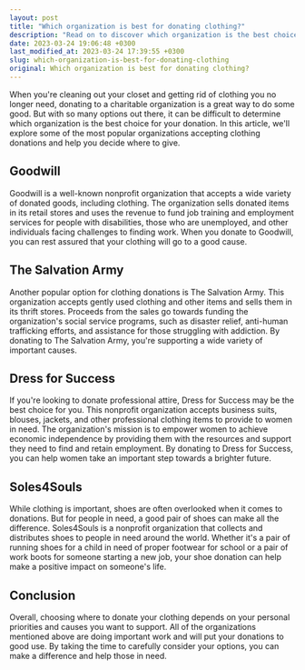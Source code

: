 ```yaml
---
layout: post
title: "Which organization is best for donating clothing?"
description: "Read on to discover which organization is the best choice for donating your clothing and how you can make a difference with your donations."
date: 2023-03-24 19:06:48 +0300
last_modified_at: 2023-03-24 17:39:55 +0300
slug: which-organization-is-best-for-donating-clothing
original: Which organization is best for donating clothing?
---
```

When you're cleaning out your closet and getting rid of clothing you no longer need, donating to a charitable organization is a great way to do some good. But with so many options out there, it can be difficult to determine which organization is the best choice for your donation. In this article, we'll explore some of the most popular organizations accepting clothing donations and help you decide where to give.

## Goodwill

Goodwill is a well-known nonprofit organization that accepts a wide variety of donated goods, including clothing. The organization sells donated items in its retail stores and uses the revenue to fund job training and employment services for people with disabilities, those who are unemployed, and other individuals facing challenges to finding work. When you donate to Goodwill, you can rest assured that your clothing will go to a good cause.

## The Salvation Army

Another popular option for clothing donations is The Salvation Army. This organization accepts gently used clothing and other items and sells them in its thrift stores. Proceeds from the sales go towards funding the organization's social service programs, such as disaster relief, anti-human trafficking efforts, and assistance for those struggling with addiction. By donating to The Salvation Army, you're supporting a wide variety of important causes.

## Dress for Success

If you're looking to donate professional attire, Dress for Success may be the best choice for you. This nonprofit organization accepts business suits, blouses, jackets, and other professional clothing items to provide to women in need. The organization's mission is to empower women to achieve economic independence by providing them with the resources and support they need to find and retain employment. By donating to Dress for Success, you can help women take an important step towards a brighter future.

## Soles4Souls

While clothing is important, shoes are often overlooked when it comes to donations. But for people in need, a good pair of shoes can make all the difference. Soles4Souls is a nonprofit organization that collects and distributes shoes to people in need around the world. Whether it's a pair of running shoes for a child in need of proper footwear for school or a pair of work boots for someone starting a new job, your shoe donation can help make a positive impact on someone's life.

## Conclusion

Overall, choosing where to donate your clothing depends on your personal priorities and causes you want to support. All of the organizations mentioned above are doing important work and will put your donations to good use. By taking the time to carefully consider your options, you can make a difference and help those in need.